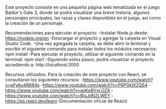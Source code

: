 Este proyecto consiste en una pequeña página web tematizada en el juego Baldur's Gate 3, donde se podrá visualizar una breve historia, algunos personajes principales, las razas y clases disponibles en el juego, así como la creación de un personaje.

Recomendaciones para ejecutar el proyecto:
-Instalar Node.js desde: https://nodejs.org/en
-Descargar el proyecto y agregar la carpeta en Visual Studio Code.
-Una vez agregada la carpeta, se debe abrir la terminal y escribir el siguiente comando para instalar todos los módulos necesarios: npm install
-Para ejecutar el proyecto, utilizar el siguiente comando en la terminal: npm start
-Siguiendo estos pasos, podrá visualizar el proyecto accediendo a: http://localhost:3000

Recursos utilizados.
Para la creación de este proyecto con React, se consultaron los siguientes recursos:
-https://www.youtube.com/watch?v=pFyAu4R684s
-https://www.youtube.com/watch?v=P6PGkIXZQS4
-https://www.youtube.com/watch?v=xoKq8VyLOZ8
-https://www.youtube.com/watch?v=BisJdN2LWEY
-https://es.react.dev/learn (Documentación oficial de React)
